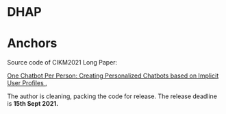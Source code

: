 # DHAP
# Anchors
Source code of CIKM2021 Long Paper: 

[One Chatbot Per Person: Creating Personalized Chatbots based on Implicit User Profiles ](https://arxiv.org/abs/2108.09355),

The author is cleaning, packing the code for release. The release deadline is **15th Sept 2021.**

